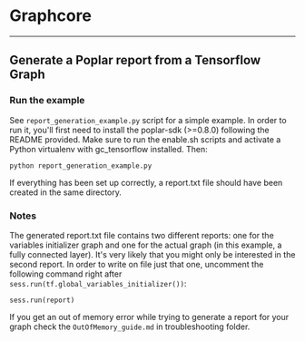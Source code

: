 # Graphcore
---
## Generate a Poplar report from a Tensorflow Graph

### Run the example

See `report_generation_example.py` script for a simple example. In order to run it, you'll first need to install the poplar-sdk (>=0.8.0) following the README provided. Make sure to run the enable.sh scripts and activate a Python virtualenv with gc_tensorflow installed. Then:

`python report_generation_example.py`

If everything has been set up correctly, a report.txt file should have been created in the same directory.

### Notes

The generated report.txt file contains two different reports: one for the variables initializer graph and one for the actual graph (in this example, a fully connected layer). It's very likely that you might only be interested in the second report. In order to write on file just that one, uncomment the following command right after `sess.run(tf.global_variables_initializer())`:

`sess.run(report)`

If you get an out of memory error while trying to generate a report for your graph check the `OutOfMemory_guide.md` in troubleshooting folder.
